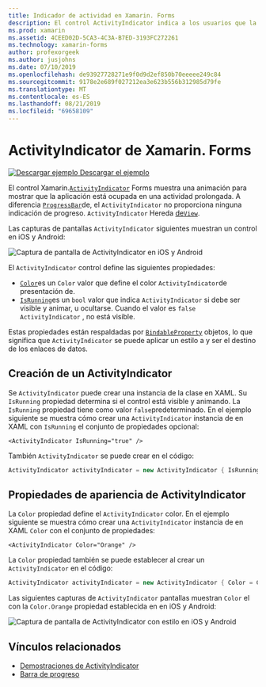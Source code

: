 ```yaml
---
title: Indicador de actividad en Xamarin. Forms
description: El control ActivityIndicator indica a los usuarios que la aplicación está ocupada en una actividad prolongada, sin indicar ningún progreso. En este artículo se explica cómo usar una ActivityIndicator en XAML y en el código.
ms.prod: xamarin
ms.assetid: 4CEED02D-5CA3-4C3A-B7ED-3193FC272261
ms.technology: xamarin-forms
author: profexorgeek
ms.author: jusjohns
ms.date: 07/10/2019
ms.openlocfilehash: de93927728271e9f0d9d2ef850b70eeeee249c84
ms.sourcegitcommit: 9178e2e689f027212ea3e623b556b312985d79fe
ms.translationtype: MT
ms.contentlocale: es-ES
ms.lasthandoff: 08/21/2019
ms.locfileid: "69658109"
---
```

# <a name="xamarinforms-activityindicator"></a>ActivityIndicator de Xamarin. Forms
[![Descargar ejemplo](~/media/shared/download.png) Descargar el ejemplo](https://docs.microsoft.com/samples/xamarin/xamarin-forms-samples/userinterface-activityindicatordemos/)

El control Xamarin.[`ActivityIndicator`](xref:Xamarin.Forms.ActivityIndicator) Forms muestra una animación para mostrar que la aplicación está ocupada en una actividad prolongada. A diferencia [`ProgressBar`](xref:Xamarin.Forms.ProgressBar)de, el `ActivityIndicator` no proporciona ninguna indicación de progreso. `ActivityIndicator` Hereda [de`View`](xref:Xamarin.Forms.View).

Las capturas de pantallas `ActivityIndicator` siguientes muestran un control en iOS y Android:

![Captura de pantalla de ActivityIndicator en iOS y Android](activityindicator-images/activityindicators-default.png "Captura de pantalla de ActivityIndicator en iOS y Android")

El `ActivityIndicator` control define las siguientes propiedades:

* [`Color`](xref:Xamarin.Forms.ActivityIndicator.Color)es un `Color` valor que define el color `ActivityIndicator`de presentación de.
* [`IsRunning`](xref:Xamarin.Forms.ActivityIndicator.IsRunning)es un `bool` valor que indica `ActivityIndicator` si debe ser visible y animar, u ocultarse. Cuando el valor es `false` `ActivityIndicator` , no está visible.

Estas propiedades están respaldadas por [`BindableProperty`](xref:Xamarin.Forms.BindableProperty) objetos, lo que significa que `ActivityIndicator` se puede aplicar un estilo a y ser el destino de los enlaces de datos.

## <a name="create-an-activityindicator"></a>Creación de un ActivityIndicator

Se `ActivityIndicator` puede crear una instancia de la clase en XAML. Su `IsRunning` propiedad determina si el control está visible y animando. La `IsRunning` propiedad tiene como valor `false`predeterminado. En el ejemplo siguiente se muestra cómo crear una `ActivityIndicator` instancia de en XAML con `IsRunning` el conjunto de propiedades opcional:

```xaml
<ActivityIndicator IsRunning="true" />
```

También `ActivityIndicator` se puede crear en el código:

```csharp
ActivityIndicator activityIndicator = new ActivityIndicator { IsRunning = true };
```

## <a name="activityindicator-appearance-properties"></a>Propiedades de apariencia de ActivityIndicator

La `Color` propiedad define el `ActivityIndicator` color. En el ejemplo siguiente se muestra cómo crear una `ActivityIndicator` instancia de en XAML `Color` con el conjunto de propiedades:

```xaml
<ActivityIndicator Color="Orange" />
```

La `Color` propiedad también se puede establecer al crear un `ActivityIndicator` en el código:

```csharp
ActivityIndicator activityIndicator = new ActivityIndicator { Color = Color.Orange };
```

Las siguientes capturas de `ActivityIndicator` pantallas muestran `Color` el con la `Color.Orange` propiedad establecida en en iOS y Android:

![Captura de pantalla de ActivityIndicator con estilo en iOS y Android](activityindicator-images/activityindicators-styled.png "Captura de pantalla de ActivityIndicator con estilo en iOS y Android")

## <a name="related-links"></a>Vínculos relacionados

* [Demostraciones de ActivityIndicator](https://docs.microsoft.com/samples/xamarin/xamarin-forms-samples/userinterface-activityindicatordemos/)
* [Barra de progreso](~/xamarin-forms/user-interface/progressbar.md)

